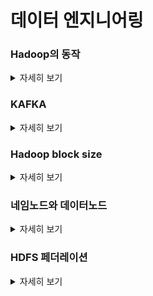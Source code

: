 # 데이터 엔지니어링



</details>

### Hadoop의 동작
<details>
   <summary> 자세히 보기 </summary>
 
 <br>


![lRpoU](https://user-images.githubusercontent.com/55564829/191906711-ac0f4302-f58a-484f-948d-59619453e691.jpeg)


사용자는 본인의 비즈니스 로직은 Mapper, Reducer클래스에 맞춰서 작성한다.
  
사용자의 코드는 분산환경의 slave node에서 실행된다.
  
InputFormat은 inputSplit() 함수를 통해서 input file을 small piece들로 쪼갠다.
  
그다음 RecordReader가 raw data를 key-value 형태의 데이터로 변환시킨다.
  
Mapper가 이 key-value형태의 데이터를 가공한 뒤에 OutputCollector에게 보낸다.
  
Reporter() 함수가 유저에게 mapping task가 끝났음을 알린다.
  
Reduce() 함수는 매퍼로 부터 온 key-value데이터를 최종 데이터 형태로 만든다.
  
OutputFormat은 최종 데이터를 HDFS에 기록한다.


### Shuffling은 왜 필요한 것인가? 

→ 매퍼로 부터 나온 데이터를 같은 키 별로 묶어서 리듀서에게 전달해주기 위해 필요한 과정이다.

  ### sort는 왜 필요한 것인가?

→ 키를 기준으로 정렬하여 리듀서에게 이전의 키들과 구분이 가능하게 하여 새로운 리듀서의 생성을 용이하게 해준다. 

우리는 Mapper에서만 실행되는 (Reducer 없이) Job을 생성할 수 있다. 
job.setNumreduceTasks(0) 이 설정을 넣어준다면 Reducer가 없이 Mapper에서 나온 output이 최종 output이 되는 job을 생성할 수 있다.

이 것의 장점은 shuffle과 sorting이 자원을 많이 잡아먹는 Task이기 떄문에 reducer가 꼭 필요한 상황이 아니라면 해당 설정을 사용할 수 있다.



### Data locality
큰 볼륨의 데이터로 인해 발생하는 cross-swtich network traffic을 해결하기 위해 나온 것이다.

큰 볼륨의 데이터를 계산하는 곳으로 옮기는 것이 아닌 계산을 데이터 근처에서 하는 것을 의미한다.

하둡에서 dataset은 datanode에 저장되어 있다. 유저가 MapReduce job을 실행시키면 이 job은 관련 있는 데이터 노드로 가서 실행된다.


</details>


</details>

### KAFKA
<details>
   <summary> 자세히 보기 </summary>
 
 <br>
   
![kafka](https://user-images.githubusercontent.com/55564829/191907333-ec19d61c-5611-4e70-ad33-58b1a58bbfeb.png)

Publish-Subscribe구조의 message system이다.

Message broker Opensource이다.





## Message broker란?
서로 다른 이기종 시스템간에 메시지를 주고받을 수 있게 해주는 소프트웨어입니다.



## Message broker의 작동 방식
Producer: Message Broker에서 메시지 Sender에 해당하는 시스템입니다. Publish/Subscribe 구조에서는 Publisher로 불립니다.
Consumer: Message Broker에서 메시지 Receiver에 해당하는 시스템입니다. Publish/Subscribe 구조에서는 Subscriber로 불립니다.
Queue/topic: 파일시스템 안에 있는 폴더입니다. 메시지 브로커가 메시지들을 저장하는 데에 사용됩니다.


## Message broker는 왜 쓰는가?
기본적으로 이기종간 시스템이 통신하기 위해서는 가운데 인터페이스가 필요합니다. 서로 어떤 데이터 형태로 데이터를 주고 받을지 정의내려야 하며 그 것을 토대로 통신해야만 합니다.

이러한 작업에는 오버헤드가 발생하며 메시지 브로커는 이러한 인터페이스를 따로 정의할 필요 없이 메시지 브로커가 정의한대로 메시지를 주고 받으면 되기 때문에 편리하다는 이점을 제공합니다.

또한 Provider와 Consumer가 동시에 실행되고 있을 필요가 없습니다. 이는 굳이 컨슈머와 연결을 안해도 되며 컨슈머의 state를 체크하지 않아도 되는 이점이 있습니다.

마지막으로 메시지 브로커가 중간에 누락된 메시지는 재 전송하는 프로토콜을 가지고 있기 때문에 신뢰성이 높습니다.



## Message broker의 단점
새로운 element가 추가되야 하므로 기존 아키텍쳐 구성에서 변경되어야할 부분이 많이 있을 수 있습니다. 

또한 메시지가 제대로 전송되지 않았을때 해당 메시지가 어떤 부분에서 잘못됐는지 파악하기 위해서 반드시 모니터링이 필요합니다.



## Stream processing이란?
연속적인 데이터의 흐름 (배치의 반대 개념)



## kafka 장점
backward compatibility가 우수하고 많은 프로그래밍 언어를 지원함으로써 integration이 우수하다.

Stream processsing과 daya analytics에 유리하다.



## Topic
kafka에서 사용되는 개념으로 일종의 카테고리이다. 데이터를 categorizing하기 위해 사용된다.



## 카프카의 구성요소는 다음과 같다.

Broker: 클라이언트로 부터 들어온 모든 요청을 핸들링한다. 데이터를 복제하여 클러스터에 저장한다.
Zookeeper: 클러스터의 상태를 계속 추적한다.
Producer: records를 브로커에게 보낸다.
Consumer: 브로커로 부터 데이터 batch를 받아서 사용한다.

![kafka-broker-beginner](https://user-images.githubusercontent.com/55564829/191907391-94cd8bcf-408b-45f1-9a77-259534b08e99.png)



카프카는 한개 또는 여러개의 서버(브로커)로 구성되어있다. producers는 records를 브로커 안에 토픽에 보낸다. 그리고 컨슈머는 카프카 토픽으로 부터 records를 꺼내어 사용한다.

분산 처리 환경에서는 여러개의 분산 서버를 관리하는 하나의 master 노드가 필요하기 마련인데 이 역할을 하는 것이 Zookeeper이다. 이러한 주키퍼는 클러스터 안에 존재하며 한개 또는 여러개가 있을 수 있습니다.



토픽은 여러개의 파티션으로 분리됩니다. 파티션안에 있는 record는 유니크한 offset을 할당받습니다.

파티션은 토픽을 여러개의 데이터로 쪼개서 관리할 수 있게해줌으로써 병렬처리를 용이하게 합니다. 카프카는 replication을 파티션 레벨에서 진행합니다.

파티션은 여러개로 복제가 되어 있고 그중 한개가 리더 역할을 담담합니다. 만약 리더가 죽을시 나머지 팔로우 파티션들중 하나가 리더 파티션이됩니다.



컨슈머는 특정 오프셋으로부터 메시지를 읽을 수 있습니다.


</details>



### Hadoop block size
<details>
   <summary> 자세히 보기 </summary>
 
 <br>
  HDFS의 블록은 디스크 블록에 비해 상당히 크다. 그 이유는 탐색 비용을 최소화 하기 위함인데 블록이 매우 크면 블록의 시작점을 탐색하는데 걸리는 시간을 줄일 수 있기 때문이다. 탐색 시간을 줄이면 데이터를 전송하는데 더 많은 시간을 할애할 수 있다. 여러개의 블록으로 구성된 대용량 파일을 전송하는데에는 디스크 전송속도에 크게 영향을 받는다. HDFS에서 블록의 크기는 default가 128MB이나 대부분 이보다 큰 블록 사이즈를 사용한다.

</details>


### 네임노드와 데이터노드
<details>
   <summary> 자세히 보기 </summary>
 
 <br>
  HDFS 클러스터는 마스터 - 워커 패턴으로 동작하는 네임노드와 데이터노드로 이루어져있다. 네임노드는 파일시스템의 네임스페이스를 관리한다.
   
   네임노드는 파일시스템 트리와 그 트리에 포함된 모든 파일과 디렉터리에 대한 메타데이터를 유지한다. 이 정보는 네임스페이스 이미지와 에디트 로그라는 두 종류의 파일로 로컬 디스크에 영속적으로 저장된다.
   
   네임노드는 또한 파일에 속한 블록이 어떤 데이터노드에 있는지 다 파악하고 있다. 블록의 위치정보는 시스템 시작시에 데이터노드로 부터 받아서 구성한다.
   
   HDFS클라이언트는 사용자를 대신해서 네임노드와 데이터 노드 사이에서 통신하고 파일시스템에 접근한다.
   
   데이터노드는 블록을 저장하고 탐색하며 저장하고있는 블록의 목록을 네임노드에 주기적으로 보고한다.
   
   네임노드의 정보가 없으면 파일을 찾을 수 없기 때문에 하둡은 두가지 백업 메커니즘을 제공한다.
   
   첫째는 파일형태로 메타데이터를 백업해두는 것이고 두번째는 보조 네임노드를 운영하는 것이다.
   
   보조 네임노드는 에디트 로그의 사이즈가 너무 커지는 것을 방지하기 위해 네임스페이스와 에디트로그를 합친 새로운 네임스페이스 이미지를 만든다.
   
   네임스페이스는 파일 시스템과 비슷하다. 트리형태로 계층구조로 나타나는 파일시스템에 대한 메타데이터이며 모든 파일과 디렉토리에 대한 메타데이터를 트리구조로 가지고 있다.
   
   보조 네임노드는 주 네임노드의 네임스페이스 이미지도 가지고 있다. 만약 주 네임노드에 장애가 발생하면 NFS에 저장돼있는 네임스페이스 이미지를 부 네임노드로 옮겨서 새로 병합된 네임스페이스 이미지를 만들고 그것을 주 네임노드에 복사한 다음 실행시킨다.
   
  
</details>


### HDFS 페더레이션
<details>
   <summary> 자세히 보기 </summary>
 
 <br>
   네임노드는 모든 파일과 블록에 대한 참조정보를 메모리에서 관리한다. 메모리는 비싸고 용량이 작기 때문에 대형 클러스터에서 확장성에 제약이 생기게 된다.
   
   이를 해결하기 위해 나온 것이 HDFS 페더레이션이다. 쉽게 말해 네임노드 여러개를 두어 네임노드들이 네임스페이스의 일부분씩 나눠서 관리하는 것을 의미한다.
   
   예를 들면 어떤 네임노드는 /tmp 어떤 네임노드는 /var을 관리하는 것이다.
   
   네임노드들은 네임스페이스 볼륨은 나눠서 관리하지만 블록풀은 나눠져 있지 않다. 한마디로 모든 데이터 노드는 네임노드별로 전부 저장하고 있는 것이다.
  
</details>
